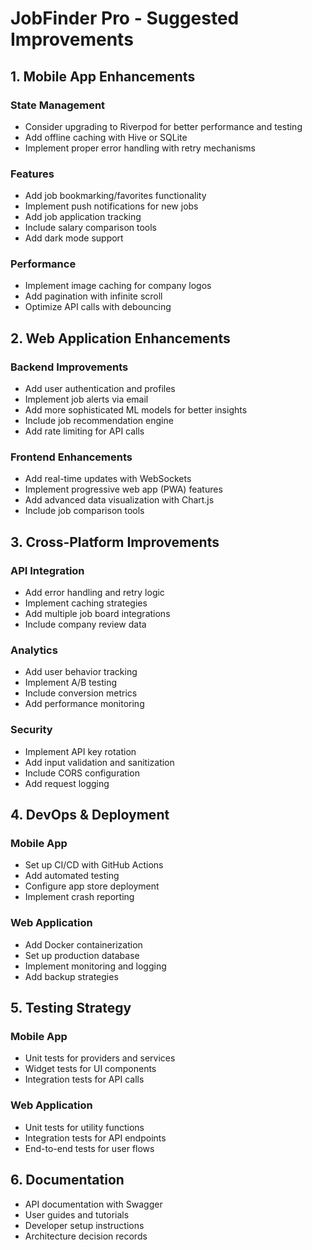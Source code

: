 # JobFinder Pro - Suggested Improvements

## 1. Mobile App Enhancements

### State Management
- Consider upgrading to Riverpod for better performance and testing
- Add offline caching with Hive or SQLite
- Implement proper error handling with retry mechanisms

### Features
- Add job bookmarking/favorites functionality
- Implement push notifications for new jobs
- Add job application tracking
- Include salary comparison tools
- Add dark mode support

### Performance
- Implement image caching for company logos
- Add pagination with infinite scroll
- Optimize API calls with debouncing

## 2. Web Application Enhancements

### Backend Improvements
- Add user authentication and profiles
- Implement job alerts via email
- Add more sophisticated ML models for better insights
- Include job recommendation engine
- Add rate limiting for API calls

### Frontend Enhancements
- Add real-time updates with WebSockets
- Implement progressive web app (PWA) features
- Add advanced data visualization with Chart.js
- Include job comparison tools

## 3. Cross-Platform Improvements

### API Integration
- Add error handling and retry logic
- Implement caching strategies
- Add multiple job board integrations
- Include company review data

### Analytics
- Add user behavior tracking
- Implement A/B testing
- Include conversion metrics
- Add performance monitoring

### Security
- Implement API key rotation
- Add input validation and sanitization
- Include CORS configuration
- Add request logging

## 4. DevOps & Deployment

### Mobile App
- Set up CI/CD with GitHub Actions
- Add automated testing
- Configure app store deployment
- Implement crash reporting

### Web Application
- Add Docker containerization
- Set up production database
- Implement monitoring and logging
- Add backup strategies

## 5. Testing Strategy

### Mobile App
- Unit tests for providers and services
- Widget tests for UI components
- Integration tests for API calls

### Web Application
- Unit tests for utility functions
- Integration tests for API endpoints
- End-to-end tests for user flows

## 6. Documentation

- API documentation with Swagger
- User guides and tutorials
- Developer setup instructions
- Architecture decision records